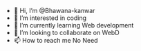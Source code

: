- 👋 Hi, I’m @Bhawana-kanwar
- 👀 I’m interested in coding
- 🌱 I’m currently learning Web development
- 💞️ I’m looking to collaborate on WebD
- 📫 How to reach me No Need

<!---
Bhawana-kanwar/Bhawana-kanwar is a ✨ special ✨ repository because its `README.md` (this file) appears on your GitHub profile.
You can click the Preview link to take a look at your changes.
--->
